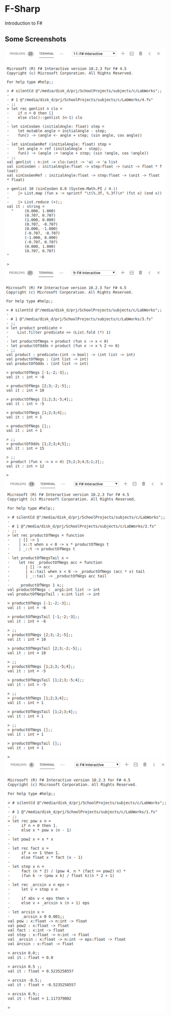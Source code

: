 # F-Sharp

Introduction to F#

## Some Screenshots

![Screenshot](./screenshots/4.png)
![Screenshot](./screenshots/3.png)
![Screenshot](./screenshots/2.png)
![Screenshot](./screenshots/1.png)
